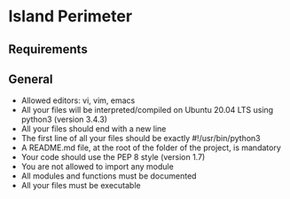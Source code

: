 # Island Perimeter
## Requirements
## General
- Allowed editors: vi, vim, emacs<br>
- All your files will be interpreted/compiled on Ubuntu 20.04 LTS using python3 (version 3.4.3)<br>
- All your files should end with a new line<br>
- The first line of all your files should be exactly #!/usr/bin/python3<br>
- A README.md file, at the root of the folder of the project, is mandatory<br>
- Your code should use the PEP 8 style (version 1.7)<br>
- You are not allowed to import any module<br>
- All modules and functions must be documented<br>
- All your files must be executable<br>
